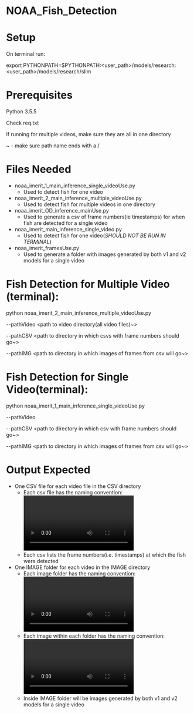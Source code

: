 # NOAA_Fish_Detection

# Setup

On terminal run:

export PYTHONPATH=$PYTHONPATH:<user_path>/models/research:<user_path>/models/research/slim

# Prerequisites
Python 3.5.5

Check req.txt

If running for multiple videos, make sure they are all in one directory

~ - make sure path name ends with a / 

# Files Needed
- noaa_imerit_1_main_inference_single_videoUse.py
  - Used to detect fish for one video
- noaa_imerit_2_main_inference_multiple_videoUse.py
  - Used to detect fish for multiple videos in one directory 
- noaa_imerit_OD_inference_mainUse.py
  - Used to generate a csv of frame numbers(ie timestamps) for when fish are detected for a single video
- noaa_imerit_main_inference_single_video.py
  - Used to detect fish for one video(*SHOULD NOT BE RUN IN TERMINAL*)
- noaa_imerit_framesUse.py
  - Used to generate a folder with images generated by both v1 and v2 models for a single video

# Fish Detection for Multiple Video (terminal):

python noaa_imerit_2_main_inference_multiple_videoUse.py 

  --pathVideo <path to video directory(all video files)~>
  
  --pathCSV <path to directory in which csvs with frame numbers should go~>
  
  --pathIMG <path to directory in which images of frames from csv will go~>

# Fish Detection for Single Video(terminal):

python noaa_imerit_1_main_inference_single_videoUse.py 

  --pathVideo <path to single video file>
  
  --pathCSV <path to directory in which csv with frame numbers should go~>
  
  --pathIMG <path to directory in which images of frames from csv will go~>


# Output Expected

- One CSV file for each video file in the CSV directory
  - Each csv file has the naming convention: <video name>_<model name (v1 or v2)>.csv
  - Each csv lists the frame numbers(i.e. timestamps) at which the fish were detected
- One IMAGE folder for each video in the IMAGE directory 
  - Each image folder has the naming convention:<video name>_<model name (v1 or v2)>
  - Each image within each folder has the naming convention:<video name>_<model name (v1 or v2)>_<frame number>.jpg
  - Inside IMAGE folder will be images generated by both v1 and v2 models for a single video
